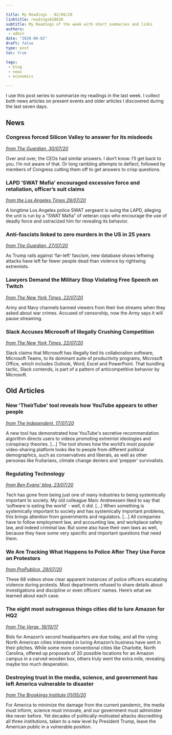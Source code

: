 ```yaml
---

title: My Readings - 02/08/20
linktitle: readings020820
subtitle: My Readings of the week with short summaries and links
authors: 
 - admin
date: "2020-08-02"
draft: false
type: post
toc: true

tags:
 - blog
 - news
 - economics

---
```


I use this post series to summarize my readings in the last week. I collect both news articles on present events and older articles I discovered during the last seven days. 



## News

### Congress forced Silicon Valley to answer for its misdeeds

[*from The Guardian, 30/07/20*](https://www.theguardian.com/commentisfree/2020/jul/30/congress-forced-silicon-valley-to-answer-for-its-misdeeds-it-was-a-glorious-sight)

Over and over, the CEOs had similar answers. I don’t know. I’ll get back to you. I’m not aware of that. Or long rambling attempts to deflect, followed by members of Congress cutting them off to get answers to crisp questions. 

### LAPD ‘SWAT Mafia’ encouraged excessive force and retaliation, officer’s suit claims

[*from the Los Angeles Times 29/07/20*](https://www.latimes.com/california/story/2020-07-29/lapd-swat-unit-controlled-by-swat-mafia-that-encourages-deadly-shootings-sergeant-lawsuit-alleges)

A longtime Los Angeles police SWAT sergeant is suing the LAPD, alleging the unit is run by a “SWAT Mafia” of veteran cops who encourage the use of deadly force and ostracized him for revealing its behavior.

### Anti-fascists linked to zero murders in the US in 25 years

[*from The Guardian, 27/07/20*](https://www.theguardian.com/world/2020/jul/27/us-rightwing-extremists-attacks-deaths-database-leftwing-antifa)

As Trump rails against ‘far-left’ fascism, new database shows leftwing attacks have left far fewer people dead than violence by rightwing extremists.

### Lawyers Demand the Military Stop Violating Free Speech on Twitch

[*from The New York Times, 22/07/20*](https://www.nytimes.com/2020/07/22/style/army-gamers-war-crimes-first-amendment.html)

Army and Navy channels banned viewers from their live streams when they asked about war crimes. Accused of censorship, now the Army says it will pause streaming.

### Slack Accuses Microsoft of Illegally Crushing Competition

[*from The New York Times, 22/07/20*](https://www.nytimes.com/2020/07/22/technology/slack-microsoft-antitrust.html)

Slack claims that Microsoft has illegally tied its collaboration software, Microsoft Teams, to its dominant suite of productivity programs, Microsoft Office, which includes Outlook, Word, Excel and PowerPoint. That bundling tactic, Slack contends, is part of a pattern of anticompetitive behavior by Microsoft.



## Old Articles

### New 'TheirTube' tool reveals how YouTube appears to other people

[*from The Independent, 17/07/20*](https://www.independent.co.uk/life-style/gadgets-and-tech/news/youtube-bias-algorithm-theirtube-mozilla-conspiracy-theory-videos-a9624936.html)

A new tool has demonstrated how YouTube's secretive recommendation algorithm directs users to videos promoting extremist ideologies and conspiracy theories. [...] The tool shows how the world’s most popular video-sharing platform looks like to people from different political demographics, such as conservatives and liberals, as well as other personas like fruitarians, climate change deniers and ‘prepper’ survivalists.

### Regulating Technology

[*from Ben Evans' blog, 23/07/20*](https://www.ben-evans.com/benedictevans/2020/7/23/regulating-technology)

Tech has gone from being just one of many industries to being systemically important to society. My old colleague Marc Andreessen liked to say that ‘software is eating the world’ - well, it did. [...] When something is systemically important to society and has systemically important problems, this brings attention from governments and regulators. [...] All companies have to follow employment law, and accounting law, and workplace safety law, and indeed criminal law. But some also have their own laws as well, because they have some very specific and important questions that need them. 

### We Are Tracking What Happens to Police After They Use Force on Protestors

[*from ProPublica, 29/07/20*](https://projects.propublica.org/protest-police-videos/)

These 68 videos show clear apparent instances of police officers escalating violence during protests. Most departments refused to share details about investigations and discipline or even officers’ names. Here’s what we learned about each case.

### The eight most outrageous things cities did to lure Amazon for HQ2

[*from The Verge, 19/10/17*](https://www.theverge.com/2017/10/19/16504042/amazon-hq2-second-headquarters-most-funny-crazy-pitches-proposals-stonecrest-new-york)

Bids for Amazon’s second headquarters are due today, and all the vying North American cities interested in luring Amazon’s business have sent in their pitches. While some more conventional cities like Charlotte, North Carolina, offered up proposals of 20 possible locations for an Amazon campus in a carved wooden box, others truly went the extra mile, revealing maybe too much desperation.

### Destroying trust in the media, science, and government has left America vulnerable to disaster

[*from The Brookings Institute 01/05/20*](https://www.brookings.edu/blog/fixgov/2020/05/01/destroying-trust-in-the-media-science-and-government-has-left-america-vulnerable-to-disaster/)

For America to minimize the damage from the current pandemic, the media must inform, science must innovate, and our government must administer like never before. Yet decades of politically-motivated attacks discrediting all three institutions, taken to a new level by President Trump, leave the American public in a vulnerable position.




